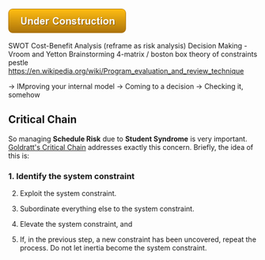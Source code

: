 ![Under Construction](/images/state/uc.png)




SWOT
Cost-Benefit Analysis  (reframe as risk analysis)
Decision Making - Vroom and Yetton
Brainstorming
4-matrix / boston box
theory of constraints
pestle
https://en.wikipedia.org/wiki/Program_evaluation_and_review_technique

-> IMproving your internal model
-> Coming to a decision
-> Checking it, somehow




## Critical Chain

So managing **Schedule Risk** due to **Student Syndrome** is very important.  [Goldratt's Critical Chain](https://en.wikipedia.org/wiki/Critical_chain_project_management) addresses exactly this concern.   Briefly, the idea of this is:

### 1. Identify the system constraint

2. Exploit the system constraint.

3. Subordinate everything else to the system constraint.

4. Elevate the system constraint, and

5. If, in the previous step, a new constraint has been uncovered, repeat the process. Do not let inertia become the system constraint.
